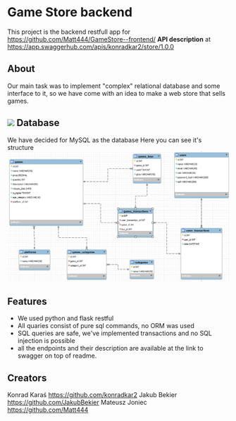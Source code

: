Game Store backend
==
This project is the backend restfull app for https://github.com/Matt444/GameStore--frontend/
**API description** at https://app.swaggerhub.com/apis/konradkar2/store/1.0.0

About
---
Our main task was to implement "complex" relational database and some interface to it, so we have come with an idea to make a web store that sells games.

![](https://user-images.githubusercontent.com/64275057/111546638-4518a380-8778-11eb-901b-db8a95ea12fa.png)
Database
--
We have decided for MySQL as the database
Here you can see it's structure
![](https://github.com/konradkar2/store/blob/main/database_structure.PNG?raw=true)

Features
--
- We used python and flask restful
- All quaries consist of pure sql commands, no ORM was used
- SQL queries are safe, we've implemented transactions and no SQL injection is possible
- all the endpoints and their description are available at the link to swagger on top of readme.

Creators
--
Konrad Karaś https://github.com/konradkar2
Jakub Bekier https://github.com/JakubBekier
Mateusz Joniec https://github.com/Matt444

